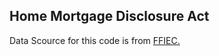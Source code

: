 ## Home Mortgage Disclosure Act

Data Scource for this code is from <a href="https://ffiec.cfpb.gov/data-browser/"> FFIEC. </a>
